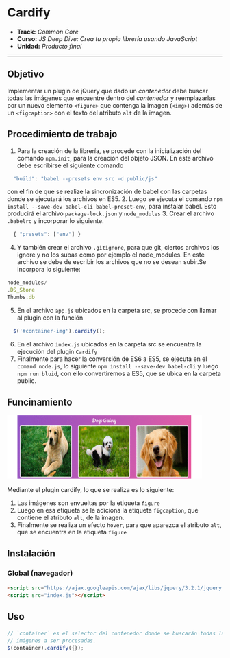 # Cardify

* **Track:** _Common Core_
* **Curso:** _JS Deep Dive: Crea tu propia librería usando JavaScript_
* **Unidad:** _Producto final_

***
## Objetivo
Implementar un plugin de jQuery que dado un _contenedor_ debe buscar todas las
imágenes que encuentre dentro del _contenedor_ y reemplazarlas por un nuevo
elemento `<figure>` que contenga la imagen (`<img>`) además de un `<figcaption>`
con el texto del atributo `alt` de la imagen.

## Procedimiento de trabajo
1. Para la creación de la librería, se procede con la inicialización del comando `npm.init`, para la creación del objeto JSON.
En este archivo debe escribirse el siguiente comando
```js
  "build": "babel --presets env src -d public/js"
```
con el fin de que se realize la sincronización de babel con las carpetas donde se ejecutará los archivos en ES5.
2. Luego se ejecuta el comando `npm install --save-dev babel-cli babel-preset-env`, para instalar babel.
Esto producirá el archivo `package-lock.json` y `node_modules`
3. Crear el archivo `.babelrc` y incorporar lo siguiente.
```js
  { "presets": ["env"] }
```
4. Y también crear el archivo `.gitignore`, para que git, ciertos archivos los ignore y no los subas como por ejemplo el node_modules. En este archivo se debe de escribir los archivos que no se desean subir.Se incorpora lo siguiente:
```js
node_modules/
.DS_Store
Thumbs.db
```
5. En el archivo `app.js` ubicados en la carpeta src, se procede con llamar al plugin con la función
```js
  $('#container-img').cardify();
```
6. En el archivo `index.js` ubicados en la carpeta src se encuentra la ejecución del plugin `Cardify`
7. Finalmente para hacer la conversión de ES6 a ES5, se ejecuta en el `comand node.js`, lo siguiente `npm install --save-dev babel-cli` y luego `npm run bluid`, con ello convertiremos a ES5, que se ubica en la carpeta public.


## Funcinamiento
![GIF](public/assets/imagenes/gif-demo.gif)

Mediante el plugin cardify, lo que se realiza es lo siguiente:

1. Las imágenes son envueltas por la etiqueta `figure`
2. Luego en esa etiqueta se le adiciona la etiqueta `figcaption`, que contiene el atributo `alt`, de la imagen.
3. Finalmente se realiza un efecto `hover`, para que aparezca el atributo `alt`, que se encuentra en la etiqueta `figure`


## Instalación

### Global (navegador)

```html
<script src="https://ajax.googleapis.com/ajax/libs/jquery/3.2.1/jquery.min.js"></script>
<script src="index.js"></script>
```

## Uso

```js
// `container` es el selector del contenedor donde se buscarán todas las
// imágenes a ser procesadas.
$(container).cardify({});
```
